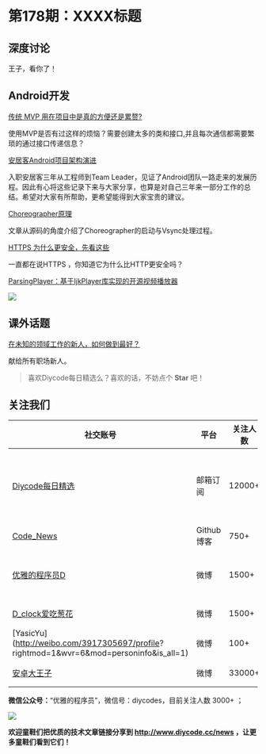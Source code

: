 # 第178期：XXXX标题

## 深度讨论

[]()

王子，看你了！

## Android开发

[传统 MVP 用在项目中是真的方便还是累赘?](https://www.diycode.cc/topics/630)

使用MVP是否有过这样的烦恼？需要创建太多的类和接口,并且每次通信都需要繁琐的通过接口传递信息？

[安居客Android项目架构演进](https://www.diycode.cc/news/2034)

入职安居客三年从工程师到Team Leader，见证了Android团队一路走来的发展历程。因此有心将这些记录下来与大家分享，也算是对自己三年来一部分工作的总结。希望对大家有所帮助，更希望能得到大家宝贵的建议。

[Choreographer原理](https://www.diycode.cc/news/2036)

文章从源码的角度介绍了Choreographer的启动与Vsync处理过程。

[HTTPS 为什么更安全，先看这些](https://www.diycode.cc/topics/628)

一直都在说HTTPS ，你知道它为什么比HTTP更安全吗？

[ParsingPlayer：基于IjkPlayer库实现的开源视频播放器](https://github.com/TedaLIEz/ParsingPlayer)

![](https://github.com/TedaLIEz/ParsingPlayer/raw/master/screenshots/2.png)

## 课外话题

[在未知的领域工作的新人，如何做到最好？](https://www.zhihu.com/question/19988614)

献给所有职场新人。

> 喜欢Diycode每日精选么？喜欢的话，不妨点个 **Star** 吧！

## 关注我们

| 社交账号  |  平台  | 关注人数 | 说明 |
| -------- | -------- | -------- | -------- |
| [Diycode每日精选](http://list.qq.com/cgi-bin/qf_invite?id=d469993d2c888e971c0fbb2309c4d84256968386b126b967)|   邮箱订阅  | 12000+ | 每日分享一次Android、iOS、Swfit技术干货  |
| [Code_News](https://github.com/DiyCodes/code_news) |    Github博客  |750+ | 每日邮件推送列表  |
| [优雅的程序员D](http://weibo.com/u/5891258264) |   微博  | 1500+ | 官方微博，每日分享开源信息  |
| [D_clock爱吃葱花](http://weibo.com/u/2480694892)  |   微博  | 1500+ | 日报发起人  |
|[YasicYu](http://weibo.com/3917305697/profile? rightmod=1&wvr=6&mod=personinfo&is_all=1)  |   微博  | 100+ | 日报发起人  |
|[安卓大王子](http://weibo.com/apkbus/)   |   微博  | 33000+ | 日报发起人  |

**微信公众号：**“优雅的程序员”，微信号：diycodes，目前关注人数 3000+ ；

![](http://upload-images.jianshu.io/upload_images/1846413-b42abfa70f909099.jpg?imageMogr2/auto-orient/strip%7CimageView2/2/w/1240)

**欢迎童鞋们把优质的技术文章链接分享到 http://www.diycode.cc/news ，让更多童鞋们看到它们！**